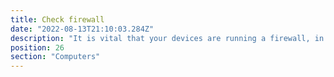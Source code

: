 ```yaml
---
title: Check firewall
date: "2022-08-13T21:10:03.284Z"
description: "It is vital that your devices are running a firewall, in order to prevent unauthorised access to your computer network. The options for this can be found under “Firewall and network protection”, if you are running Windows, or alternatively in the Control Panel. Take a look at this now."
position: 26
section: "Computers"
---
```

